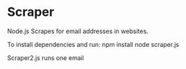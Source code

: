 # Scraper
Node.js
Scrapes for email addresses in websites.

To install dependencies and run:
npm install
node scraper.js

Scraper2.js runs one email

